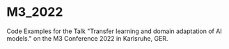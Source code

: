 # M3_2022
Code Examples for the Talk "Transfer learning and domain adaptation of AI models." on the M3 Conference 2022 in Karlsruhe, GER.
